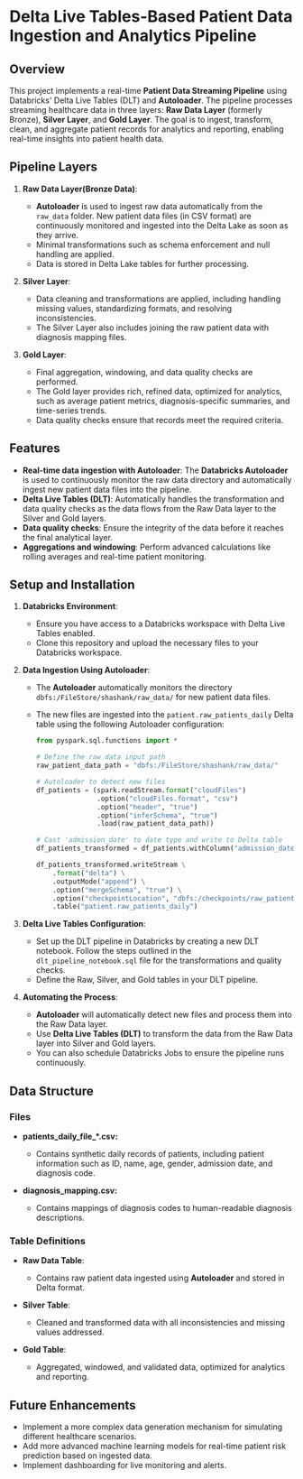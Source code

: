 # Delta Live Tables-Based Patient Data Ingestion and Analytics Pipeline

## Overview

This project implements a real-time **Patient Data Streaming Pipeline** using Databricks' Delta Live Tables (DLT) and **Autoloader**. The pipeline processes streaming healthcare data in three layers: **Raw Data Layer** (formerly Bronze), **Silver Layer**, and **Gold Layer**. The goal is to ingest, transform, clean, and aggregate patient records for analytics and reporting, enabling real-time insights into patient health data.

## Pipeline Layers

1. **Raw Data Layer(Bronze Data)**:
   - **Autoloader** is used to ingest raw data automatically from the `raw_data` folder. New patient data files (in CSV format) are continuously monitored and ingested into the Delta Lake as soon as they arrive.
   - Minimal transformations such as schema enforcement and null handling are applied.
   - Data is stored in Delta Lake tables for further processing.

2. **Silver Layer**:
   - Data cleaning and transformations are applied, including handling missing values, standardizing formats, and resolving inconsistencies.
   - The Silver Layer also includes joining the raw patient data with diagnosis mapping files.

3. **Gold Layer**:
   - Final aggregation, windowing, and data quality checks are performed.
   - The Gold layer provides rich, refined data, optimized for analytics, such as average patient metrics, diagnosis-specific summaries, and time-series trends.
   - Data quality checks ensure that records meet the required criteria.

## Features

- **Real-time data ingestion with Autoloader**: The **Databricks Autoloader** is used to continuously monitor the raw data directory and automatically ingest new patient data files into the pipeline.
- **Delta Live Tables (DLT)**: Automatically handles the transformation and data quality checks as the data flows from the Raw Data layer to the Silver and Gold layers.
- **Data quality checks**: Ensure the integrity of the data before it reaches the final analytical layer.
- **Aggregations and windowing**: Perform advanced calculations like rolling averages and real-time patient monitoring.

## Setup and Installation

1. **Databricks Environment**:
   - Ensure you have access to a Databricks workspace with Delta Live Tables enabled.
   - Clone this repository and upload the necessary files to your Databricks workspace.

2. **Data Ingestion Using Autoloader**:
   - The **Autoloader** automatically monitors the directory `dbfs:/FileStore/shashank/raw_data/` for new patient data files.
   - The new files are ingested into the `patient.raw_patients_daily` Delta table using the following Autoloader configuration:

     ```python
     from pyspark.sql.functions import *

     # Define the raw data input path
     raw_patient_data_path = "dbfs:/FileStore/shashank/raw_data/"

     # Autoloader to detect new files
     df_patients = (spark.readStream.format("cloudFiles")
                    .option("cloudFiles.format", "csv")
                    .option("header", "true")
                    .option("inferSchema", "true")
                    .load(raw_patient_data_path))

     # Cast 'admission_date' to date type and write to Delta table
     df_patients_transformed = df_patients.withColumn("admission_date", df_patients["admission_date"].cast("date"))

     df_patients_transformed.writeStream \
         .format("delta") \
         .outputMode("append") \
         .option("mergeSchema", "true") \
         .option("checkpointLocation", "dbfs:/checkpoints/raw_patients_daily") \
         .table("patient.raw_patients_daily")
     ```

3. **Delta Live Tables Configuration**:
   - Set up the DLT pipeline in Databricks by creating a new DLT notebook. Follow the steps outlined in the `dlt_pipeline_notebook.sql` file for the transformations and quality checks.
   - Define the Raw, Silver, and Gold tables in your DLT pipeline.

4. **Automating the Process**:
   - **Autoloader** will automatically detect new files and process them into the Raw Data layer.
   - Use **Delta Live Tables (DLT)** to transform the data from the Raw Data layer into Silver and Gold layers.
   - You can also schedule Databricks Jobs to ensure the pipeline runs continuously.

## Data Structure

### Files

- **patients_daily_file_*.csv:**
  - Contains synthetic daily records of patients, including patient information such as ID, name, age, gender, admission date, and diagnosis code.
  
- **diagnosis_mapping.csv:**
  - Contains mappings of diagnosis codes to human-readable diagnosis descriptions.

### Table Definitions

- **Raw Data Table**:
  - Contains raw patient data ingested using **Autoloader** and stored in Delta format.

- **Silver Table**:
  - Cleaned and transformed data with all inconsistencies and missing values addressed.
  
- **Gold Table**:
  - Aggregated, windowed, and validated data, optimized for analytics and reporting.

## Future Enhancements

- Implement a more complex data generation mechanism for simulating different healthcare scenarios.
- Add more advanced machine learning models for real-time patient risk prediction based on ingested data.
- Implement dashboarding for live monitoring and alerts.
